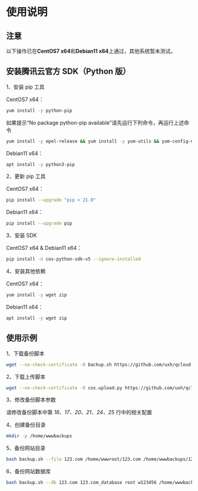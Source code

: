 # 使用说明

## 注意

以下操作已在**CentOS7 x64**和**Debian11 x64**上通过，其他系统暂未测试。

## 安装腾讯云官方 SDK（Python 版）

1、安装 pip 工具

CentOS7 x64：

```bash
yum install -y python-pip
```

如果提示“No package python-pip available”请先运行下列命令，再运行上述命令

```bash
yum install -y epel-release && yum install -y yum-utils && yum-config-manager --enable epel
```

Debian11 x64：

```bash
apt install -y python3-pip
```

2、更新 pip 工具

CentOS7 x64：

```bash
pip install --upgrade "pip < 21.0"
```

Debian11 x64：

```bash
pip install --upgrade pip
```

3、安装 SDK

CentOS7 x64 & Debian11 x64：

```bash
pip install -U cos-python-sdk-v5 --ignore-installed
```

4、安装其他依赖

CentOS7 x64：

```bash
yum install -y wget zip
```

Debian11 x64：
```bash
apt install -y wget zip
```

## 使用示例

1、下载备份脚本

```bash
wget --no-check-certificate -O backup.sh https://github.com/uxh/qcloud-cos-autobackup/raw/master/backup.sh
```

2、下载上传脚本

```bash
wget --no-check-certificate -O cos.upload.py https://github.com/uxh/qcloud-cos-autobackup/raw/master/cos.upload.py
```

3、修改备份脚本参数

请修改备份脚本中第 *16、17、20、21、24、25* 行中的相关配置

4、创建备份目录

```bash
mkdir -p /home/wwwbackups
```

5、备份网站目录

```bash
bash backup.sh --file 123.com /home/wwwroot/123.com /home/wwwbackups/123.com
```

6、备份网站数据库

```bash
bash backup.sh --db 123.com 123.com_database root w123456 /home/wwwbackups/123.com
```
